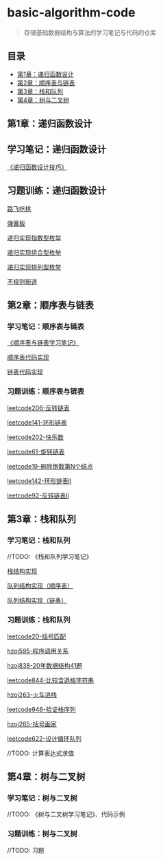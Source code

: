 # basic-algorithm-code
> 存储基础数据结构与算法的学习笔记与代码的仓库


## 目录

- [第1章：递归函数设计](#第1章：递归函数设计)
- [第2章：顺序表与链表](#第2章：顺序表与链表)
- [第3章：栈和队列](#第3章：栈和队列)
- [第4章：树与二叉树](#第4章：树与二叉树)
## 第1章：递归函数设计

## 学习笔记：递归函数设计

[《递归函数设计技巧》](https://blog.csdn.net/qq_53652592/article/details/140029174?csdn_share_tail=%7B%22type%22%3A%22blog%22%2C%22rType%22%3A%22article%22%2C%22rId%22%3A%22140029174%22%2C%22source%22%3A%22qq_53652592%22%7D)

## 习题训练：递归函数设计

[路飞吃桃](01.递归函数设计/01.hzoj184_路飞吃桃.cpp)

[弹簧板](01.递归函数设计/02.hzoj186_弹簧版.cpp)

[递归实现指数型枚举](01.递归函数设计/03.hzoj235-递归实现指数型枚举.cpp)

[递归实现组合型枚举](01.递归函数设计/04.hzoj236-递归实现组合型枚举.cpp)

[递归实现排列型枚举](01.递归函数设计/05.hzoj237-递归实现排列型枚举.cpp)

[不规则街道](01.递归函数设计/06.hzoj239-不规则街道.cpp)

## 第2章：顺序表与链表

### 学习笔记：顺序表与链表
[《顺序表与链表学习笔记》](https://blog.csdn.net/qq_53652592/article/details/140055591?csdn_share_tail=%7B%22type%22%3A%22blog%22%2C%22rType%22%3A%22article%22%2C%22rId%22%3A%22140055591%22%2C%22source%22%3A%22qq_53652592%22%7D)

[顺序表代码实现](02.顺序表与链表/01.vector.cpp)

[链表代码实现](02.顺序表与链表/02.linklist.cpp)
### 习题训练：顺序表与链表

[leetcode206-反转链表](02.顺序表与链表/03.leetcode206-反转链表.cpp)

[leetcode141-环形链表](02.顺序表与链表/04.leetcode141-环形链表.cpp)

[leetcode202-快乐数](02.顺序表与链表/05.leetcode202-快乐数.cpp)

[leetcode61-旋转链表](02.顺序表与链表/06.leetcode61-旋转链表.cpp)

[leetcode19-删除倒数第N个结点](02.顺序表与链表/07.leetcode19-删除倒数第N个结点.cpp)

[leetcode142-环形链表II](02.顺序表与链表/08.leetcode142-环形链表II.cpp)

[leetcode92-反转链表II](02.顺序表与链表/09.leetcode92-反转链表II.cpp)

## 第3章：栈和队列

### 学习笔记：栈和队列
//TODO: 《栈和队列学习笔记》

[栈结构实现](03.栈和队列/03.stack.cpp)

[队列结构实现（顺序表）](03.栈和队列/01.queue_v.cpp)

[队列结构实现（链表）](03.栈和队列/02.queue_l.cpp)

### 习题训练：栈和队列

[leetcode20-括号匹配](03.栈和队列/04.leetcode20-括号匹配.cpp)

[hzoj595-程序调用关系](03.栈和队列/05.hzoj595-程序调用关系.cpp)

[hzoj838-20年数据结构41题](03.栈和队列/06.hzoj838-20年数据结构41题.cpp)

[leetcode844-比较含退格字符串](03.栈和队列/07.leetcode844-比较含退格字符串.cpp)

[hzoj263-火车进栈](03.栈和队列/08.hzoj263-火车进栈.cpp)

[leetcode946-验证栈序列](03.栈和队列/09.leetcode946-验证栈序列.cpp)

[hzoj265-括号画家](03.栈和队列/10.hzoj265-括号画家.cpp)

[leetcode622-设计循环队列](03.栈和队列/11.leetcode622-设计循环队列.cpp)

//TODO: 计算表达式求值

## 第4章：树与二叉树

### 学习笔记：树与二叉树

//TODO: 《树与二叉树学习笔记》、代码示例

### 习题训练：树与二叉树

//TODO: 习题
